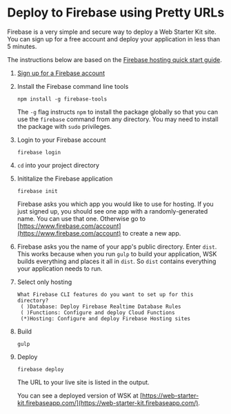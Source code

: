 # Deploy to Firebase using Pretty URLs

Firebase is a very simple and secure way to deploy a Web Starter Kit site. You can sign up for a free account and deploy your application in less than 5 minutes.

The instructions below are based on the [Firebase hosting quick start
guide](https://www.firebase.com/docs/hosting/quickstart.html).

1.  [Sign up for a Firebase account](https://www.firebase.com/signup/)

1.  Install the Firebase command line tools

        npm install -g firebase-tools

    The `-g` flag instructs `npm` to install the package globally so that you
    can use the `firebase` command from any directory. You may need
    to install the package with `sudo` privileges.

1.  Login to your Firebase account

        firebase login

1.  `cd` into your project directory

1.  Inititalize the Firebase application

        firebase init

    Firebase asks you which app you would like to use for hosting. If you just
    signed up, you should see one app with a randomly-generated name. You can
    use that one. Otherwise go to
    [https://www.firebase.com/account](https://www.firebase.com/account) to
    create a new app.
    
1.  Firebase asks you the name of your app's public directory. Enter `dist`.
    This works because when you run `gulp` to build your application, WSK
    builds everything and places it all in `dist`. So `dist` contains
    everything your application needs to run.
    
1.  Select only hosting
      
        What Firebase CLI features do you want to set up for this directory?
         ( )Database: Deploy Firebase Realtime Database Rules
         ( )Functions: Configure and deploy Cloud Functions
         (*)Hosting: Configure and deploy Firebase Hosting sites

1.  Build

        gulp

1.  Deploy

        firebase deploy

    The URL to your live site is listed in the output.

    You can see a deployed version of WSK at [https://web-starter-kit.firebaseapp.com/](https://web-starter-kit.firebaseapp.com/).
